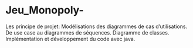 # Jeu_Monopoly-
Les principe de projet:
Modélisations des diagrammes de cas d’utilisations.
De use case au diagrammes de séquences.
Diagramme de classes.
Implémentation et développement du code avec java.


